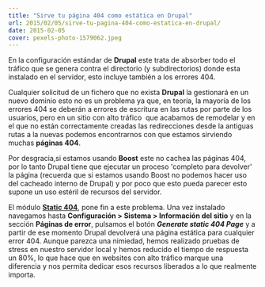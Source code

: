 ```yaml
---
title: "Sirve tu página 404 como estática en Drupal"
url: 2015/02/05/sirve-tu-pagina-404-como-estatica-en-drupal/
date: 2015-02-05
cover: pexels-photo-1579062.jpeg
---
```

En la configuración estándar de **Drupal** este trata de absorber todo el tráfico que se genera contra el directorio (y subdirectorios) donde esta instalado en el servidor, esto incluye también a los errores 404. 

Cualquier solicitud de un fichero que no exista **Drupal** la gestionará en un nuevo dominio esto no es un problema ya que, en teoría, la mayoría de los errores 404 se deberán a errores de escritura en las rutas por parte de los usuarios, pero en un sitio con alto tráfico  que acabamos de remodelar y en el que no están correctamente creadas las redirecciones desde la antiguas rutas a la nuevas podemos encontrarnos con que estamos sirviendo muchas **páginas 404**.

Por desgracia,si estamos usando **Boost** este no cachea las páginas 404, por lo tanto Drupal tiene que ejecutar un proceso 'completo para devolver' la página (recuerda que si estamos usando Boost no podemos hacer uso del cacheado interno de Drupal) y por poco que esto pueda parecer esto supone un uso estéril de recursos del servidor.

El módulo **[Static 404](http://drupal.org/project/static_404)**, pone fin a este problema. Una vez instalado navegamos hasta **Configuración > Sistema > Información del sitio** y en la sección **Páginas de error**, pulsamos el botón _**Generate static 404 Page**_ y a partir de ese momento Drupal devolverá una página estática para cualquier error 404\. Aunque parezca una nimiedad, hemos realizado pruebas de stress en nuestro servidor local y hemos reducido el tiempo de respuesta un 80%, lo que hace que en websites con alto tráfico marque una diferencia y nos permita dedicar esos recursos liberados a lo que realmente importa.
